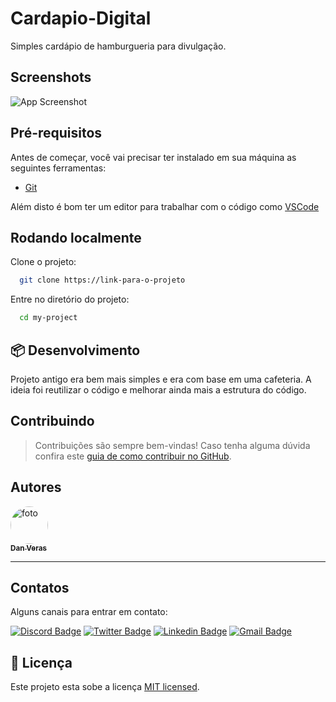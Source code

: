 
# Cardapio-Digital

Simples cardápio de hamburgueria para divulgação.

## Screenshots

![App Screenshot](https://via.placeholder.com/468x300?text=App+Screenshot+Here)

## Pré-requisitos

Antes de começar, você vai precisar ter instalado em sua máquina as seguintes ferramentas:
 - [Git](https://git-scm.com)

Além disto é bom ter um editor para trabalhar com o código como [VSCode](https://code.visualstudio.com/)

## Rodando localmente

Clone o projeto:

```bash
  git clone https://link-para-o-projeto
```

Entre no diretório do projeto:

```bash
  cd my-project
```



## 📦 Desenvolvimento

Projeto antigo era bem mais simples e era com base em uma cafeteria. A ideia foi reutilizar o código e melhorar ainda mais a estrutura do código.

## Contribuindo
> Contribuições são sempre bem-vindas! Caso tenha alguma dúvida confira este [guia de como contribuir no GitHub](./CONTRIBUTING.md).


## Autores

<a href="https://github.com/veras-dan">
 <img style="border-radius: 50%;" src="https://media.discordapp.net/attachments/891798888594436199/980284436954357780/perfil_dan.jpg?width=100&height=100" width="60px;" alt="foto"/>
 <br />
 <sub><b>Dan Veras</b></sub></a>
 <br />

---

## Contatos 

Alguns canais para entrar em contato:

[![Discord Badge](https://img.shields.io/badge/Discord-7289DA?style=for-the-badge&logo=discord&logoColor=white)](https://discord.com/users/Dan#5690)
[![Twitter Badge](https://img.shields.io/badge/Twitter-1ca0f1?style=for-the-badge&labelColor=1ca0f1&logo=twitter&logoColor=white&link=https://twitter.com/veras_dan)](https://twitter.com/veras_dan) 
[![Linkedin Badge](https://img.shields.io/badge/-Linkedin-blue?style=for-the-badge&logo=Linkedin&logoColor=white&link=https://www.linkedin.com/in/verasdanilo/)](https://www.linkedin.com/in/verasdanilo/) 
[![Gmail Badge](https://img.shields.io/badge/-Gmail-FF3333?style=for-the-badge&logo=gmail&logoColor=white&link=mailto:dveras1623@gmail.com)](mailto:dveras1623@gmail.com)

## 📝 Licença

Este projeto esta sobe a licença [MIT licensed](./LICENSE).